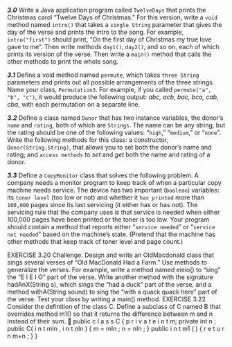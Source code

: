 ***3.0*** Write a Java application program called `TwelveDays` that prints the Christmas carol “Twelve Days of Christmas.” For this version, write a `void` method named `intro()` that takes a `single String` parameter that gives the day of the verse and prints the intro to the song. For example, `intro("first")` should print, “On the first day of Christmas my true love gave to me”. Then write methods `day1()`, `day2()`, and so on, each of which prints its version of the verse. Then write a `main()` method that calls the other methods to print the whole song.

***3.1*** Define a void method named `permute`, which takes `three String` parameters and prints out all possible arrangements of the three strings. Name your class, `Permutation3`. For example, if you called `permute("a", "b", "c")`, it would produce the following output: *abc, acb, bac, bca, cab, cba*, with each permutation on a separate line.

***3.2*** Define a class named `Donor` that has two instance variables, the donor’s `name` and `rating`, both of which are `Strings`. The name can be any string, but the rating should be one of the following values: “`high`,” “`medium`,” or “`none`". Write the following methods for this class: a constructor, `Donor(String,String)`, that allows you to set both the donor’s name and rating; and `access methods` to *set* and *get* both the name and rating of a donor.

***3.3*** Define a `CopyMonitor` class that solves the following problem. A company needs a monitor program to keep track of when a particular copy machine needs service. The device has two important (`boolean`) variables: its `toner level` (too low or not) and whether it `has printed` more than `100,000` pages since its last servicing (it either has or has not). The servicing rule that the company uses is that service is needed when either 100,000 pages have been printed or the toner is too low. Your program should contain a method that reports either “`service needed`” or “`service not needed`” based on the machine’s state. (Pretend that the machine has other methods that keep track of toner level and page count.)

EXERCISE 3.20 Challenge. Design and write an OldMacdonald class that
sings several verses of “Old MacDonald Had a Farm.” Use methods to generalize
the verses. For example, write a method named eieio() to “sing” the “E I E I O”
part of the verse. Write another method with the signature hadAnX(String s),
which sings the “had a duck” part of the verse, and a method withA(String
sound) to sing the “with a quack quack here” part of the verse. Test your class by
writing a main() method.
EXERCISE 3.22 Consider the definition of the class C. Define a subclass of C
named B that overrides method m1() so that it returns the difference between m
and n instead of their sum.

public c l a s s C {
p r i v a t e i n t m;
private int n ;
public C( i n t mIn , i n t nIn ) {
m = mIn ;
n = nIn ;
}
public i n t m1 ( ) {
r e t u r n m+n ;
}
}
